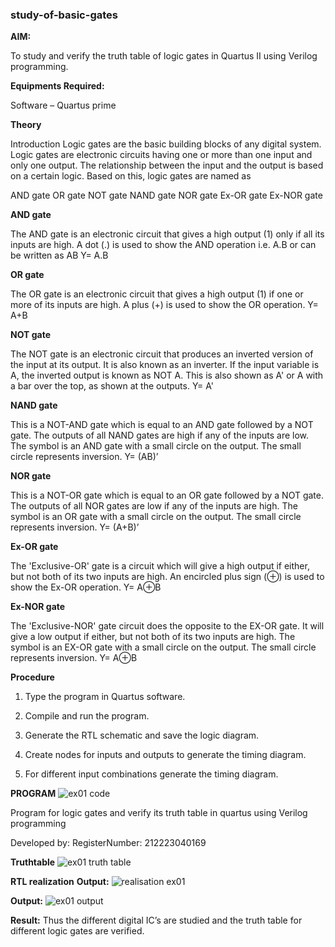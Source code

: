 ### study-of-basic-gates

**AIM:** 

To study and verify the truth table of logic gates in Quartus II using Verilog programming.

**Equipments Required:**

Software – Quartus prime 

**Theory**

Introduction Logic gates are the basic building blocks of any digital system. Logic gates are electronic circuits having one or more than one input and only one output. The relationship between the input and the output is based on a certain logic. Based on this, logic gates are named as

AND gate OR gate NOT gate NAND gate NOR gate Ex-OR gate Ex-NOR gate

**AND gate**

The AND gate is an electronic circuit that gives a high output (1) only if all its inputs are high. A dot (.) is used to show the AND operation i.e. A.B or can be written as AB
Y= A.B

**OR gate** 

The OR gate is an electronic circuit that gives a high output (1) if one or more of its inputs are high. A plus (+) is used to show the OR operation.
Y= A+B

**NOT gate**

The NOT gate is an electronic circuit that produces an inverted version of the input at its output. It is also known as an inverter. If the input variable is A, the inverted output is known as NOT A. This is also shown as A' or A with a bar over the top, as shown at the outputs.
Y= A'

**NAND gate**

This is a NOT-AND gate which is equal to an AND gate followed by a NOT gate. The outputs of all NAND gates are high if any of the inputs are low. The symbol is an AND gate with a small circle on the output. The small circle represents inversion.
Y= (AB)’

**NOR gate**

This is a NOT-OR gate which is equal to an OR gate followed by a NOT gate. The outputs of all NOR gates are low if any of the inputs are high. The symbol is an OR gate with a small circle on the output. The small circle represents inversion.
Y= (A+B)’

**Ex-OR gate**

The 'Exclusive-OR' gate is a circuit which will give a high output if either, but not both of its two inputs are high. An encircled plus sign (⊕) is used to show the Ex-OR operation.
Y= A⊕B

**Ex-NOR gate**

The 'Exclusive-NOR' gate circuit does the opposite to the EX-OR gate. It will give a low output if either, but not both of its two inputs are high. The symbol is an EX-OR gate with a small circle on the output. The small circle represents inversion.
Y= A⊕B

**Procedure** 

1.	Type the program in Quartus software.

2.	Compile and run the program.

3.	Generate the RTL schematic and save the logic diagram.

4.	Create nodes for inputs and outputs to generate the timing diagram.

5.	For different input combinations generate the timing diagram.


**PROGRAM**
![ex01 code](https://github.com/Revathikuppan/study-of-basic-gates/assets/144870694/0bbb28c2-2a4f-461a-bded-dec869caef8b)

Program for logic gates and verify its truth table in quartus using Verilog programming

 Developed by: RegisterNumber: 212223040169
 


 **Truthtable**
![ex01 truth table](https://github.com/Revathikuppan/study-of-basic-gates/assets/144870694/23cb063f-6e46-488c-b35b-470a3e30867c)


**RTL realization** **Output:** 
![realisation ex01](https://github.com/Revathikuppan/study-of-basic-gates/assets/144870694/8efb9bc9-96bb-4391-937c-ddadd4831471)

**Output:** 
![ex01 output](https://github.com/Revathikuppan/study-of-basic-gates/assets/144870694/9f60195e-6dc9-4ea1-9770-bf8a7b5368b2)

**Result:**
Thus the different digital IC’s are studied and the truth table for different logic gates are verified.

